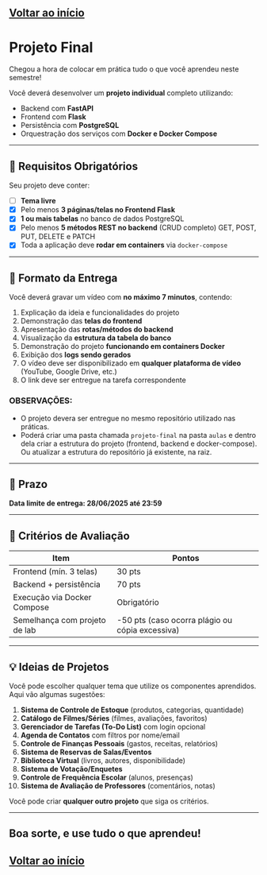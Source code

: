 [Voltar ao início](../../README.md)
---
# Projeto Final

Chegou a hora de colocar em prática tudo o que você aprendeu neste semestre!

Você deverá desenvolver um **projeto individual** completo utilizando:

- Backend com **FastAPI**
- Frontend com **Flask**
- Persistência com **PostgreSQL**
- Orquestração dos serviços com **Docker e Docker Compose**

---

## 🎯 Requisitos Obrigatórios

Seu projeto deve conter:

- [ ] **Tema livre**
- [x] Pelo menos **3 páginas/telas no Frontend Flask**
- [x] **1 ou mais tabelas** no banco de dados PostgreSQL
- [x] Pelo menos **5 métodos REST no backend** (CRUD completo) GET, POST, PUT, DELETE e PATCH
- [x] Toda a aplicação deve **rodar em containers** via `docker-compose`

---

## 🎥 Formato da Entrega

Você deverá gravar um vídeo com **no máximo 7 minutos**, contendo:

1. Explicação da ideia e funcionalidades do projeto
2. Demonstração das **telas do frontend**
3. Apresentação das **rotas/métodos do backend**
4. Visualização da **estrutura da tabela do banco**
5. Demonstração do projeto **funcionando em containers Docker**
6. Exibição dos **logs sendo gerados**
7. O vídeo deve ser disponibilizado em **qualquer plataforma de vídeo** (YouTube, Google Drive, etc.)
8. O link deve ser entregue na tarefa correspondente

### OBSERVAÇÕES:
- O projeto devera ser entregue no mesmo repositório utilizado nas práticas.
- Poderá criar uma pasta chamada `projeto-final` na pasta `aulas` e dentro dela criar a estrutura do projeto (frontend, backend e docker-compose). Ou atualizar a estrutura do repositório já existente, na raiz.

---

## 📅 Prazo

**Data limite de entrega: 28/06/2025 até 23:59**

---

## 🧾 Critérios de Avaliação

| Item                          | Pontos |
|-------------------------------|--------|
| Frontend (mín. 3 telas)       | 30 pts |
| Backend + persistência        | 70 pts |
| Execução via Docker Compose   | Obrigatório |
| Semelhança com projeto de lab | -50 pts (caso ocorra plágio ou cópia excessiva) |

---

## 💡 Ideias de Projetos

Você pode escolher qualquer tema que utilize os componentes aprendidos. Aqui vão algumas sugestões:

1. **Sistema de Controle de Estoque** (produtos, categorias, quantidade)
2. **Catálogo de Filmes/Séries** (filmes, avaliações, favoritos)
3. **Gerenciador de Tarefas (To-Do List)** com login opcional
4. **Agenda de Contatos** com filtros por nome/email
5. **Controle de Finanças Pessoais** (gastos, receitas, relatórios)
6. **Sistema de Reservas de Salas/Eventos**
7. **Biblioteca Virtual** (livros, autores, disponibilidade)
8. **Sistema de Votação/Enquetes**
9. **Controle de Frequência Escolar** (alunos, presenças)
10. **Sistema de Avaliação de Professores** (comentários, notas)

Você pode criar **qualquer outro projeto** que siga os critérios.

---

Boa sorte, e use tudo o que aprendeu!
---
[Voltar ao início](../../README.md)
---